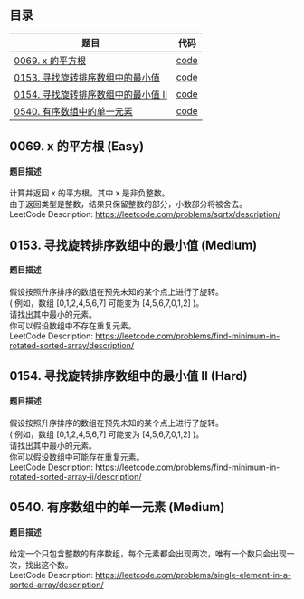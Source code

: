 ## 目录
| 题目 | 代码 |
| - | - |
|[0069. x 的平方根](#0069) | [code](code/0037_Sqrt_x.py)|
|[0153. 寻找旋转排序数组中的最小值](#0153) | [code](code/0153_Find_Minimum_in_Rotated_Sorted_Array.py)|
|[0154. 寻找旋转排序数组中的最小值 II](#0154) | [code](code/0154_Find_Minimum_in_Rotated_Sorted_Array_II.py)|
|[0540. 有序数组中的单一元素](#0540) | [code](code/0540_Single_Element_in_a_Sorted_Array.py)|

## 0069. x 的平方根 (Easy) <a name="0069"></a>
#### 题目描述
计算并返回 x 的平方根，其中 x 是非负整数。  
由于返回类型是整数，结果只保留整数的部分，小数部分将被舍去。    
LeetCode Description: https://leetcode.com/problems/sqrtx/description/

## 0153. 寻找旋转排序数组中的最小值 (Medium) <a name="0153"></a>
#### 题目描述
假设按照升序排序的数组在预先未知的某个点上进行了旋转。  
( 例如，数组 [0,1,2,4,5,6,7] 可能变为 [4,5,6,7,0,1,2] )。  
请找出其中最小的元素。  
你可以假设数组中不存在重复元素。  
LeetCode Description: https://leetcode.com/problems/find-minimum-in-rotated-sorted-array/description/  

## 0154. 寻找旋转排序数组中的最小值 II (Hard) <a name="0154"></a>
#### 题目描述
假设按照升序排序的数组在预先未知的某个点上进行了旋转。  
( 例如，数组 [0,1,2,4,5,6,7] 可能变为 [4,5,6,7,0,1,2] )。  
请找出其中最小的元素。  
你可以假设数组中可能存在重复元素。  
LeetCode Description: https://leetcode.com/problems/find-minimum-in-rotated-sorted-array-ii/description/  

## 0540. 有序数组中的单一元素 (Medium) <a name="0540"></a>
#### 题目描述
给定一个只包含整数的有序数组，每个元素都会出现两次，唯有一个数只会出现一次，找出这个数。    
LeetCode Description: https://leetcode.com/problems/single-element-in-a-sorted-array/description/  
